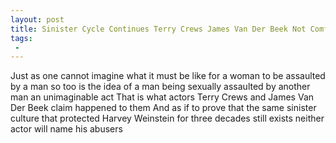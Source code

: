 ```yaml
---
layout: post
title: Sinister Cycle Continues Terry Crews James Van Der Beek Not Comfortable Naming Abusers
tags:
 -
---
```

Just as one cannot imagine what it must be like for a woman to be assaulted by a man so too is the idea of a man being sexually assaulted by another man an unimaginable act That is what actors Terry Crews and James Van Der Beek claim happened to them And as if to prove that the same sinister culture that protected Harvey Weinstein for three decades still exists neither actor will name his abusers
